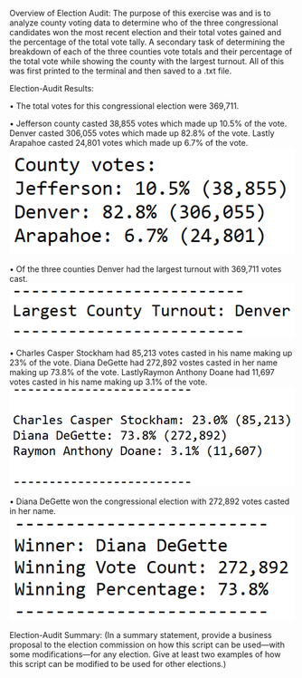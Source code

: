 Overview of Election Audit:
The purpose of this exercise was and is to analyze county voting data to determine who of the three congressional candidates won the most recent election and their total votes gained and the percentage of the total vote tally.  A secondary task of determining the breakdown of each of the three counties vote totals and their percentage of the total vote while showing the county with the largest turnout.  All of this was first printed to the terminal and then saved to a .txt file.

Election-Audit Results:

•	The total votes for this congressional election were 369,711.

•	Jefferson county casted 38,855 votes which made up 10.5% of the vote. Denver casted 306,055 votes which made up 82.8% of the vote.  Lastly Arapahoe casted 24,801 votes which made up 6.7% of the vote.
![This is an image]( https://github.com/BMoreland20/Election-Analysis/blob/main/Resources/County_Vote_Breakdown.png)


•	Of the three counties Denver had the largest turnout with 369,711 votes cast. ![This is an image]( https://github.com/BMoreland20/Election-Analysis/blob/main/Resources/Largest_Turnout_County.png)


•	Charles Casper Stockham had 85,213 votes casted in his name making up 23% of the vote. Diana DeGette had 272,892 vostes casted in her name making up 73.8% of the vote.  LastlyRaymon Anthony Doane had 11,697 votes casted in his name making up 3.1% of the vote.  ![This is an image]( https://github.com/BMoreland20/Election-Analysis/blob/main/Resources/Candidate_Vote_Breakdown.png)

•	Diana DeGette won the congressional election with 272,892 votes casted in her name.  ![This is an image]( https://github.com/BMoreland20/Election-Analysis/blob/main/Resources/Winner_Breakdown.png)

Election-Audit Summary: (In a summary statement, provide a business proposal to the election commission on how this script can be used—with some modifications—for any election. Give at least two examples of how this script can be modified to be used for other elections.)
